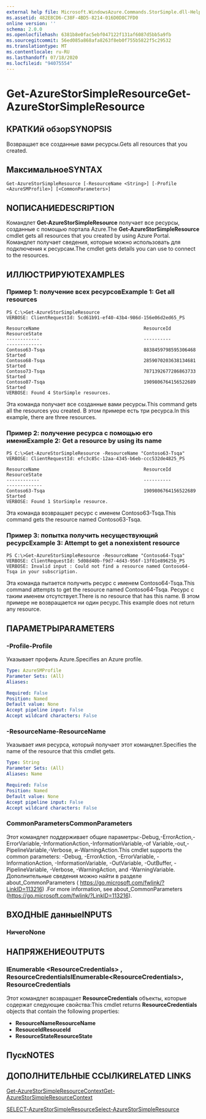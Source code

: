 ```yaml
---
external help file: Microsoft.WindowsAzure.Commands.StorSimple.dll-Help.xml
ms.assetid: 482E8CD6-C38F-4BD5-8214-016D0D8C7FD0
online version: ''
schema: 2.0.0
ms.openlocfilehash: 6381b8e0fac5ebf047122f131af6087d5bb5a9fb
ms.sourcegitcommit: 56ed085a868afa8263f8eb0f755b5822f5c29532
ms.translationtype: MT
ms.contentlocale: ru-RU
ms.lasthandoff: 07/18/2020
ms.locfileid: "94075554"
---
```

# <span data-ttu-id="c15d1-101">Get-AzureStorSimpleResource</span><span class="sxs-lookup"><span data-stu-id="c15d1-101">Get-AzureStorSimpleResource</span></span>

## <span data-ttu-id="c15d1-102">КРАТКИй обзор</span><span class="sxs-lookup"><span data-stu-id="c15d1-102">SYNOPSIS</span></span>
<span data-ttu-id="c15d1-103">Возвращает все созданные вами ресурсы.</span><span class="sxs-lookup"><span data-stu-id="c15d1-103">Gets all resources that you created.</span></span>

## <span data-ttu-id="c15d1-104">Максимальное</span><span class="sxs-lookup"><span data-stu-id="c15d1-104">SYNTAX</span></span>

```
Get-AzureStorSimpleResource [-ResourceName <String>] [-Profile <AzureSMProfile>] [<CommonParameters>]
```

## <span data-ttu-id="c15d1-105">NОПИСАНИЕ</span><span class="sxs-lookup"><span data-stu-id="c15d1-105">DESCRIPTION</span></span>
<span data-ttu-id="c15d1-106">Командлет **Get-AzureStorSimpleResource** получает все ресурсы, созданные с помощью портала Azure.</span><span class="sxs-lookup"><span data-stu-id="c15d1-106">The **Get-AzureStorSimpleResource** cmdlet gets all resources that you created by using Azure Portal.</span></span>
<span data-ttu-id="c15d1-107">Командлет получает сведения, которые можно использовать для подключения к ресурсам.</span><span class="sxs-lookup"><span data-stu-id="c15d1-107">The cmdlet gets details you can use to connect to the resources.</span></span>

## <span data-ttu-id="c15d1-108">ИЛЛЮСТРИРУЮТ</span><span class="sxs-lookup"><span data-stu-id="c15d1-108">EXAMPLES</span></span>

### <span data-ttu-id="c15d1-109">Пример 1: получение всех ресурсов</span><span class="sxs-lookup"><span data-stu-id="c15d1-109">Example 1: Get all resources</span></span>
```
PS C:\>Get-AzureStorSimpleResource
VERBOSE: ClientRequestId: 5cd61b91-ef40-43b4-986d-156e06d2ed65_PS

ResourceName                                      ResourceId           ResourceState
------------                                      ----------           -------------
Contoso63-Tsqa                                    8838459798595306468  Started
Contoso68-Tsqa                                    2859070203638134681  Started
Contoso73-Tsqa                                    7871392677286863733  Started
Contoso87-Tsqa                                    1909806764156522689  Started
VERBOSE: Found 4 StorSimple resources.
```

<span data-ttu-id="c15d1-110">Эта команда получает все созданные вами ресурсы.</span><span class="sxs-lookup"><span data-stu-id="c15d1-110">This command gets all the resources you created.</span></span>
<span data-ttu-id="c15d1-111">В этом примере есть три ресурса.</span><span class="sxs-lookup"><span data-stu-id="c15d1-111">In this example, there are three resources.</span></span>

### <span data-ttu-id="c15d1-112">Пример 2: получение ресурса с помощью его имени</span><span class="sxs-lookup"><span data-stu-id="c15d1-112">Example 2: Get a resource by using its name</span></span>
```
PS C:\>Get-AzureStorSimpleResource -ResourceName "Contoso63-Tsqa"
VERBOSE: ClientRequestId: efc3c85c-12aa-4345-b6eb-ccc532de4825_PS

ResourceName                                      ResourceId           ResourceState
------------                                      ----------           -------------
Contoso63-Tsqa                                    1909806764156522689  Started
VERBOSE: Found 1 StorSimple resource.
```

<span data-ttu-id="c15d1-113">Эта команда возвращает ресурс с именем Contoso63-Tsqa.</span><span class="sxs-lookup"><span data-stu-id="c15d1-113">This command gets the resource named Contoso63-Tsqa.</span></span>

### <span data-ttu-id="c15d1-114">Пример 3: попытка получить несуществующий ресурс</span><span class="sxs-lookup"><span data-stu-id="c15d1-114">Example 3: Attempt to get a nonexistent resource</span></span>
```
PS C:\>Get-AzureStorSimpleResource -ResourceName "Contoso64-Tsqa"
VERBOSE: ClientRequestId: 5d08d40b-f9d7-4d43-956f-13f01e89625b_PS
VERBOSE: Invalid input : Could not find a resource named Contoso64-Tsqa in your subscription.
```

<span data-ttu-id="c15d1-115">Эта команда пытается получить ресурс с именем Contoso64-Tsqa.</span><span class="sxs-lookup"><span data-stu-id="c15d1-115">This command attempts to get the resource named Contoso64-Tsqa.</span></span>
<span data-ttu-id="c15d1-116">Ресурс с таким именем отсутствует.</span><span class="sxs-lookup"><span data-stu-id="c15d1-116">There is no resource that has this name.</span></span>
<span data-ttu-id="c15d1-117">В этом примере не возвращается ни один ресурс.</span><span class="sxs-lookup"><span data-stu-id="c15d1-117">This example does not return any resource.</span></span>

## <span data-ttu-id="c15d1-118">ПАРАМЕТРЫ</span><span class="sxs-lookup"><span data-stu-id="c15d1-118">PARAMETERS</span></span>

### <span data-ttu-id="c15d1-119">-Profile</span><span class="sxs-lookup"><span data-stu-id="c15d1-119">-Profile</span></span>
<span data-ttu-id="c15d1-120">Указывает профиль Azure.</span><span class="sxs-lookup"><span data-stu-id="c15d1-120">Specifies an Azure profile.</span></span>

```yaml
Type: AzureSMProfile
Parameter Sets: (All)
Aliases: 

Required: False
Position: Named
Default value: None
Accept pipeline input: False
Accept wildcard characters: False
```

### <span data-ttu-id="c15d1-121">-ResourceName</span><span class="sxs-lookup"><span data-stu-id="c15d1-121">-ResourceName</span></span>
<span data-ttu-id="c15d1-122">Указывает имя ресурса, который получает этот командлет.</span><span class="sxs-lookup"><span data-stu-id="c15d1-122">Specifies the name of the resource that this cmdlet gets.</span></span>

```yaml
Type: String
Parameter Sets: (All)
Aliases: Name

Required: False
Position: Named
Default value: None
Accept pipeline input: False
Accept wildcard characters: False
```

### <span data-ttu-id="c15d1-123">CommonParameters</span><span class="sxs-lookup"><span data-stu-id="c15d1-123">CommonParameters</span></span>
<span data-ttu-id="c15d1-124">Этот командлет поддерживает общие параметры:-Debug,-ErrorAction,-ErrorVariable,-InformationAction,-InformationVariable,-of Variable,-out,-PipelineVariable,-Verbose, и-WarningAction.</span><span class="sxs-lookup"><span data-stu-id="c15d1-124">This cmdlet supports the common parameters: -Debug, -ErrorAction, -ErrorVariable, -InformationAction, -InformationVariable, -OutVariable, -OutBuffer, -PipelineVariable, -Verbose, -WarningAction, and -WarningVariable.</span></span> <span data-ttu-id="c15d1-125">Дополнительные сведения можно найти в разделе about_CommonParameters ( https://go.microsoft.com/fwlink/?LinkID=113216) .</span><span class="sxs-lookup"><span data-stu-id="c15d1-125">For more information, see about_CommonParameters (https://go.microsoft.com/fwlink/?LinkID=113216).</span></span>

## <span data-ttu-id="c15d1-126">ВХОДНЫЕ данные</span><span class="sxs-lookup"><span data-stu-id="c15d1-126">INPUTS</span></span>

### <span data-ttu-id="c15d1-127">Ничего</span><span class="sxs-lookup"><span data-stu-id="c15d1-127">None</span></span>

## <span data-ttu-id="c15d1-128">НАПРЯЖЕНИЕ</span><span class="sxs-lookup"><span data-stu-id="c15d1-128">OUTPUTS</span></span>

### <span data-ttu-id="c15d1-129">IEnumerable \<ResourceCredentials\> , ResourceCredentials</span><span class="sxs-lookup"><span data-stu-id="c15d1-129">IEnumerable\<ResourceCredentials\>, ResourceCredentials</span></span>
<span data-ttu-id="c15d1-130">Этот командлет возвращает **ResourceCredentials** объекты, которые содержат следующие свойства:</span><span class="sxs-lookup"><span data-stu-id="c15d1-130">This cmdlet returns **ResourceCredentials** objects that contain the following properties:</span></span> 

- <span data-ttu-id="c15d1-131">**ResourceName**</span><span class="sxs-lookup"><span data-stu-id="c15d1-131">**ResourceName**</span></span>
- <span data-ttu-id="c15d1-132">**ResouceId**</span><span class="sxs-lookup"><span data-stu-id="c15d1-132">**ResouceId**</span></span>
- <span data-ttu-id="c15d1-133">**ResourceState**</span><span class="sxs-lookup"><span data-stu-id="c15d1-133">**ResourceState**</span></span>

## <span data-ttu-id="c15d1-134">Пуск</span><span class="sxs-lookup"><span data-stu-id="c15d1-134">NOTES</span></span>

## <span data-ttu-id="c15d1-135">ДОПОЛНИТЕЛЬНЫЕ ССЫЛКИ</span><span class="sxs-lookup"><span data-stu-id="c15d1-135">RELATED LINKS</span></span>

[<span data-ttu-id="c15d1-136">Get-AzureStorSimpleResourceContext</span><span class="sxs-lookup"><span data-stu-id="c15d1-136">Get-AzureStorSimpleResourceContext</span></span>](./Get-AzureStorSimpleResourceContext.md)

[<span data-ttu-id="c15d1-137">SELECT-AzureStorSimpleResource</span><span class="sxs-lookup"><span data-stu-id="c15d1-137">Select-AzureStorSimpleResource</span></span>](./Select-AzureStorSimpleResource.md)



